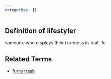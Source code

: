 ```yaml
---
categories: []
---
```

## Definition of lifestyler

someone who displays their furriness in real life

## Related Terms

- [furry trash](./furry%20trash)
